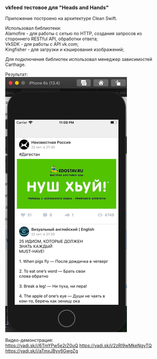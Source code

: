 ### vkfeed тестовое для "Heads and Hands"

Приложение построено на архитектуре Clean Swift.     

Использовал библиотеки:    
Alamofire - для работы с сетью по HTTP, создания запросов из стороннего RESTful API, обработки ответа;     
VkSDK - для работы с API vk.com;    
Kingfisher - для загрузки и кэширования изображений;    

Для подключения библиотек использовал менеджер зависимостей Carthage.

Результат:    
![alt text](https://github.com/bazeeff/vkfeed/blob/master/screenshot.png)

Видео-демонстрация:    
https://yadi.sk/i/6TmYPw5e2rZ0uQ
https://yadi.sk/i/2zRI9wMkeNgyTQ    
https://yadi.sk/i/aTmxJByv6GwgZg    
